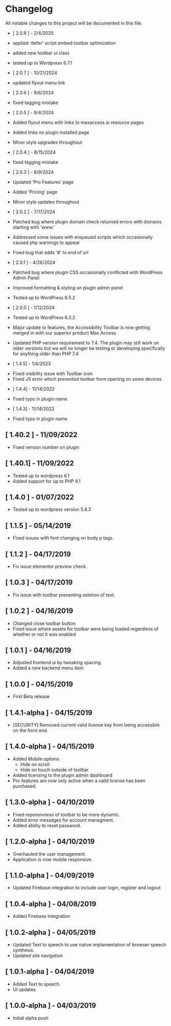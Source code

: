# Changelog
All notable changes to this project will be documented in this file.

- [ 2.0.8 ] - 2/4/2025
- applied 'defer' script embed toolbar optimization
- added new toolbar ui class
- tested up to Wordpress 6.7.1

- [ 2.0.7 ] - 10/21/2024
- updated flyout menu link

- [ 2.0.6 ] - 9/6/2024
- fixed tagging mistake

- [ 2.0.5 ] - 9/4/2024
- Added flyout menu with links to maxaccess.io resource pages
- Added links on plugin installed page
- Minor style upgrades throughout

- [ 2.0.4 ] - 8/15/2024
- fixed tagging mistake 

- [ 2.0.3 ] - 8/9/2024
- Updated 'Pro Features' page
- Added 'Pricing' page
- Minor style updates throughout

- [ 2.0.2 ] - 7/17/2024
- Patched bug where plugin domain check returned errors with domains starting with 'www.'
- Addressed some issues with enqueued scripts which occasionally caused php warnings to appear
- Fixed bug that adds '#' to end of url

- [ 2.0.1 ] - 4/26/2024
- Patched bug where plugin CSS occasionally conflicted with WordPress Admin Panel
- Improved formatting & styling on plugin admin panel
- Tested up to WordPress 6.5.2

- [ 2.0.0 ] - 1/12/2024
- Tested up to WordPress 6.3.2
- Major update to features, the Accessibility Toolbar is now getting merged in with our superior product Max Access
- Updated PHP version requirement to 7.4. The plugin may still work on older versions but we will no longer be testing or developing specifically for anything older than PHP 7.4

- [ 1.4.5] - 1/4/2023
* Fixed visibility issue with Toolbar icon
* Fixed JS error which prevented toolbar from opening on some devices

- [ 1.4.4] - 11/14/2022
* Fixed typo in plugin name

- [ 1.4.3] - 11/14/2022
* Fixed typo in plugin name

## [ 1.40.2 ] - 11/09/2022
* Fixed version number on plugin

## [ 1.40.1] - 11/09/2022
* Tested up to wordpress 6.1
* Added support for up to PHP 8.1


## [ 1.4.0 ] - 01/07/2022

* Tested up to wordpress version 5.8.3
 

## [ 1.1.5 ] - 05/14/2019

* Fixed issues with font changing on body p tags.

## [ 1.1.2 ] - 04/17/2019

* Fix issue elementor preview check. 

## [ 1.0.3 ] - 04/17/2019

* Fix issue with toolbar preventing seletion of text.

## [ 1.0.2 ] - 04/16/2019

* Changed close toolbar button
* Fixed issue where assets for toolbar were being loaded regardless of whether or not it was enabled

## [ 1.0.1 ] - 04/16/2019

* Adjusted frontend ui by tweaking spacing.
* Added a new backend menu item

## [ 1.0.0 ] - 04/15/2019

* First Beta release
 
## [ 1.4.1-alpha ] - 04/15/2019

* [SECURITY] Removed current valid license key from being accessible on the front end.
 

## [ 1.4.0-alpha ] - 04/15/2019

* Added Mobile options
    - Hide on scroll
    - Hide on touch outside of toolbar
* Added licensing to the plugin admin dashboard
* Pro features are now only active when a valid license has been purchased.


## [ 1.3.0-alpha ] - 04/10/2019

* Fixed reponsivness of toolbar to be more dynamic. 
* Added error messages for account managment.
* Added ability to reset password.


## [ 1.2.0-alpha ] - 04/10/2019

* Overhauled the user management. 
* Application is now mobile responsive.

## [ 1.1.0-alpha ] - 04/09/2019

* Updated Firebase integration to include user login, register and logout


## [ 1.0.4-alpha ] - 04/08/2019

* Added Firebase Integration

## [ 1.0.2-alpha ] - 04/05/2019

* Updated Text to speech to use native implamentation of browser speech synthesis.
* Updated site navigation


## [ 1.0.1-alpha ] - 04/04/2019

* Added Text to speech. 
* UI updates

## [ 1.0.0-alpha ] - 04/03/2019

* Initial alpha push
